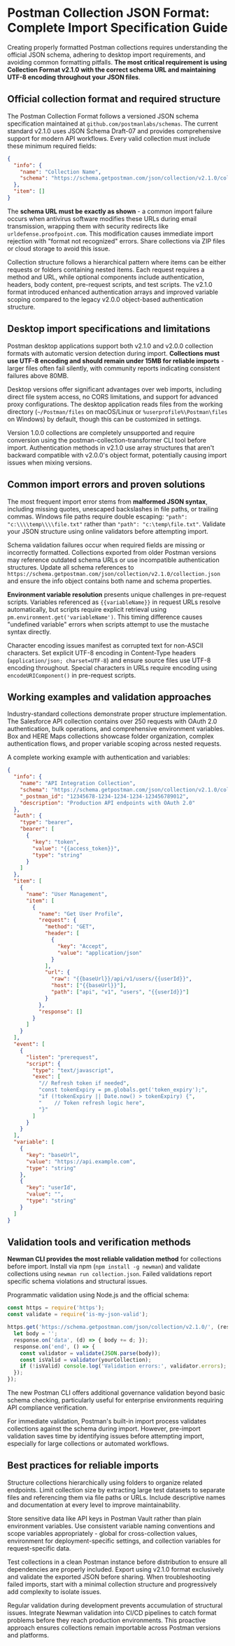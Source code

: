 # Postman Collection JSON Format: Complete Import Specification Guide

Creating properly formatted Postman collections requires understanding the official JSON schema, adhering to desktop import requirements, and avoiding common formatting pitfalls. **The most critical requirement is using Collection Format v2.1.0 with the correct schema URL and maintaining UTF-8 encoding throughout your JSON files**.

## Official collection format and required structure

The Postman Collection Format follows a versioned JSON schema specification maintained at `github.com/postmanlabs/schemas`. The current standard v2.1.0 uses JSON Schema Draft-07 and provides comprehensive support for modern API workflows. Every valid collection must include these minimum required fields:

```json
{
  "info": {
    "name": "Collection Name",
    "schema": "https://schema.getpostman.com/json/collection/v2.1.0/collection.json"
  },
  "item": []
}
```

The **schema URL must be exactly as shown** - a common import failure occurs when antivirus software modifies these URLs during email transmission, wrapping them with security redirects like `urldefense.proofpoint.com`. This modification causes immediate import rejection with "format not recognized" errors. Share collections via ZIP files or cloud storage to avoid this issue.

Collection structure follows a hierarchical pattern where items can be either requests or folders containing nested items. Each request requires a method and URL, while optional components include authentication, headers, body content, pre-request scripts, and test scripts. The v2.1.0 format introduced enhanced authentication arrays and improved variable scoping compared to the legacy v2.0.0 object-based authentication structure.

## Desktop import specifications and limitations

Postman desktop applications support both v2.1.0 and v2.0.0 collection formats with automatic version detection during import. **Collections must use UTF-8 encoding and should remain under 15MB for reliable imports** - larger files often fail silently, with community reports indicating consistent failures above 80MB.

Desktop versions offer significant advantages over web imports, including direct file system access, no CORS limitations, and support for advanced proxy configurations. The desktop application reads files from the working directory (`~/Postman/files` on macOS/Linux or `%userprofile%\Postman\files` on Windows) by default, though this can be customized in settings.

Version 1.0.0 collections are completely unsupported and require conversion using the postman-collection-transformer CLI tool before import. Authentication methods in v2.1.0 use array structures that aren't backward compatible with v2.0.0's object format, potentially causing import issues when mixing versions.

## Common import errors and proven solutions

The most frequent import error stems from **malformed JSON syntax**, including missing quotes, unescaped backslashes in file paths, or trailing commas. Windows file paths require double escaping: `"path": "c:\\\\temp\\\\file.txt"` rather than `"path": "c:\temp\file.txt"`. Validate your JSON structure using online validators before attempting import.

Schema validation failures occur when required fields are missing or incorrectly formatted. Collections exported from older Postman versions may reference outdated schema URLs or use incompatible authentication structures. Update all schema references to `https://schema.getpostman.com/json/collection/v2.1.0/collection.json` and ensure the info object contains both name and schema properties.

**Environment variable resolution** presents unique challenges in pre-request scripts. Variables referenced as `{{variableName}}` in request URLs resolve automatically, but scripts require explicit retrieval using `pm.environment.get('variableName')`. This timing difference causes "undefined variable" errors when scripts attempt to use the mustache syntax directly.

Character encoding issues manifest as corrupted text for non-ASCII characters. Set explicit UTF-8 encoding in Content-Type headers (`application/json; charset=UTF-8`) and ensure source files use UTF-8 encoding throughout. Special characters in URLs require encoding using `encodeURIComponent()` in pre-request scripts.

## Working examples and validation approaches

Industry-standard collections demonstrate proper structure implementation. The Salesforce API collection contains over 250 requests with OAuth 2.0 authentication, bulk operations, and comprehensive environment variables. Box and HERE Maps collections showcase folder organization, complex authentication flows, and proper variable scoping across nested requests.

A complete working example with authentication and variables:

```json
{
  "info": {
    "name": "API Integration Collection",
    "schema": "https://schema.getpostman.com/json/collection/v2.1.0/collection.json",
    "_postman_id": "12345678-1234-1234-1234-123456789012",
    "description": "Production API endpoints with OAuth 2.0"
  },
  "auth": {
    "type": "bearer",
    "bearer": [
      {
        "key": "token",
        "value": "{{access_token}}",
        "type": "string"
      }
    ]
  },
  "item": [
    {
      "name": "User Management",
      "item": [
        {
          "name": "Get User Profile",
          "request": {
            "method": "GET",
            "header": [
              {
                "key": "Accept",
                "value": "application/json"
              }
            ],
            "url": {
              "raw": "{{baseUrl}}/api/v1/users/{{userId}}",
              "host": ["{{baseUrl}}"],
              "path": ["api", "v1", "users", "{{userId}}"]
            }
          },
          "response": []
        }
      ]
    }
  ],
  "event": [
    {
      "listen": "prerequest",
      "script": {
        "type": "text/javascript",
        "exec": [
          "// Refresh token if needed",
          "const tokenExpiry = pm.globals.get('token_expiry');",
          "if (!tokenExpiry || Date.now() > tokenExpiry) {",
          "    // Token refresh logic here",
          "}"
        ]
      }
    }
  ],
  "variable": [
    {
      "key": "baseUrl",
      "value": "https://api.example.com",
      "type": "string"
    },
    {
      "key": "userId",
      "value": "",
      "type": "string"
    }
  ]
}
```

## Validation tools and verification methods

**Newman CLI provides the most reliable validation method** for collections before import. Install via npm (`npm install -g newman`) and validate collections using `newman run collection.json`. Failed validations report specific schema violations and structural issues.

Programmatic validation using Node.js and the official schema:

```javascript
const https = require('https');
const validate = require('is-my-json-valid');

https.get('https://schema.getpostman.com/json/collection/v2.1.0/', (response) => {
  let body = '';
  response.on('data', (d) => { body += d; });
  response.on('end', () => {
    const validator = validate(JSON.parse(body));
    const isValid = validator(yourCollection);
    if (!isValid) console.log('Validation errors:', validator.errors);
  });
});
```

The new Postman CLI offers additional governance validation beyond basic schema checking, particularly useful for enterprise environments requiring API compliance verification.

For immediate validation, Postman's built-in import process validates collections against the schema during import. However, pre-import validation saves time by identifying issues before attempting import, especially for large collections or automated workflows.

## Best practices for reliable imports

Structure collections hierarchically using folders to organize related endpoints. Limit collection size by extracting large test datasets to separate files and referencing them via file paths or URLs. Include descriptive names and documentation at every level to improve maintainability.

Store sensitive data like API keys in Postman Vault rather than plain environment variables. Use consistent variable naming conventions and scope variables appropriately - global for cross-collection values, environment for deployment-specific settings, and collection variables for request-specific data.

Test collections in a clean Postman instance before distribution to ensure all dependencies are properly included. Export using v2.1.0 format exclusively and validate the exported JSON before sharing. When troubleshooting failed imports, start with a minimal collection structure and progressively add complexity to isolate issues.

Regular validation during development prevents accumulation of structural issues. Integrate Newman validation into CI/CD pipelines to catch format problems before they reach production environments. This proactive approach ensures collections remain importable across Postman versions and platforms.